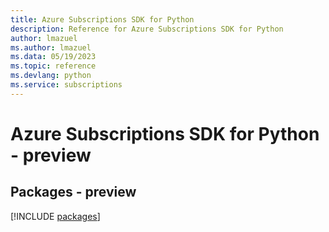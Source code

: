 ```yaml
---
title: Azure Subscriptions SDK for Python
description: Reference for Azure Subscriptions SDK for Python
author: lmazuel
ms.author: lmazuel
ms.data: 05/19/2023
ms.topic: reference
ms.devlang: python
ms.service: subscriptions
---
```

# Azure Subscriptions SDK for Python - preview
## Packages - preview
[!INCLUDE [packages](subscriptions-index.md)]